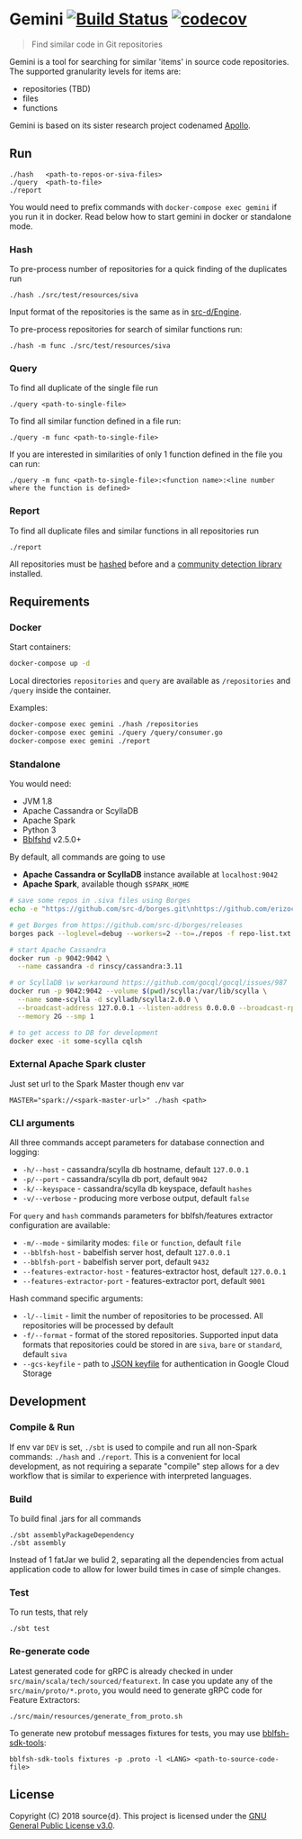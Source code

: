 # Gemini [![Build Status](https://travis-ci.org/src-d/gemini.svg?branch=master)](https://travis-ci.org/src-d/gemini) [![codecov](https://codecov.io/gh/src-d/gemini/branch/master/graph/badge.svg)](https://codecov.io/gh/src-d/gemini)
> Find similar code in Git repositories

Gemini is a tool for searching for similar 'items' in source code repositories.
The supported granularity levels for items are:

- repositories (TBD)
- files
- functions

Gemini is based on its sister research project codenamed [Apollo](https://github.com/src-d/apollo).

## Run

```
./hash   <path-to-repos-or-siva-files>
./query  <path-to-file>
./report
```

You would need to prefix commands with `docker-compose exec gemini` if you run it in docker. Read below how to start gemini in docker or standalone mode.

### Hash

To pre-process number of repositories for a quick finding of the duplicates run

```
./hash ./src/test/resources/siva
```

Input format of the repositories is the same as in [src-d/Engine](https://github.com/src-d/engine).

To pre-process repositories for search of similar functions run:

```
./hash -m func ./src/test/resources/siva
```

### Query

To find all duplicate of the single file run

```
./query <path-to-single-file>
```

To find all similar function defined in a file run:

```
./query -m func <path-to-single-file>
```

If you are interested in similarities of only 1 function defined in the file you can run:

```
./query -m func <path-to-single-file>:<function name>:<line number where the function is defined>
```

### Report

To find all duplicate files and similar functions in all repositories run

```
./report
```

All repositories must be [hashed](#hash) before and a
[community detection library](src/main/python/community-detector/README.md#install-dependencies) installed.

## Requirements

### Docker

Start containers:

```bash
docker-compose up -d
```

Local directories `repositories` and `query` are available as `/repositories` and `/query` inside the container.

Examples:

```bash
docker-compose exec gemini ./hash /repositories
docker-compose exec gemini ./query /query/consumer.go
docker-compose exec gemini ./report
```


### Standalone

You would need:

 - JVM 1.8
 - Apache Cassandra or ScyllaDB
 - Apache Spark
 - Python 3
 - [Bblfshd](https://github.com/bblfsh/bblfshd/) v2.5.0+

By default, all commands are going to use
 - **Apache Cassandra or ScyllaDB** instance available at `localhost:9042`
 - **Apache Spark**, available though `$SPARK_HOME`

```bash
# save some repos in .siva files using Borges
echo -e "https://github.com/src-d/borges.git\nhttps://github.com/erizocosmico/borges.git" > repo-list.txt

# get Borges from https://github.com/src-d/borges/releases
borges pack --loglevel=debug --workers=2 --to=./repos -f repo-list.txt

# start Apache Cassandra
docker run -p 9042:9042 \
  --name cassandra -d rinscy/cassandra:3.11

# or ScyllaDB \w workaround https://github.com/gocql/gocql/issues/987
docker run -p 9042:9042 --volume $(pwd)/scylla:/var/lib/scylla \
  --name some-scylla -d scylladb/scylla:2.0.0 \
  --broadcast-address 127.0.0.1 --listen-address 0.0.0.0 --broadcast-rpc-address 127.0.0.1 \
  --memory 2G --smp 1

# to get access to DB for development
docker exec -it some-scylla cqlsh
```


### External Apache Spark cluster

Just set url to the Spark Master though env var
```
MASTER="spark://<spark-master-url>" ./hash <path>
```

### CLI arguments

All three commands accept parameters for database connection and logging:

 * `-h/--host` - cassandra/scylla db hostname, default `127.0.0.1`
 * `-p/--port` - cassandra/scylla db port, default `9042`
 * `-k/--keyspace` - cassandra/scylla db keyspace, default `hashes`
 * `-v/--verbose` - producing more verbose output, default `false`

For `query` and `hash` commands parameters for bblfsh/features extractor configuration are available:

 * `-m/--mode` - similarity modes: `file` or `function`, default `file`
 * `--bblfsh-host` - babelfish server host, default `127.0.0.1`
 * `--bblfsh-port` - babelfish server port, default `9432`
 * `--features-extractor-host` - features-extractor host, default `127.0.0.1`
 * `--features-extractor-port` - features-extractor port, default `9001`

Hash command specific arguments:

 * `-l/--limit` - limit the number of repositories to be processed. All repositories will be processed by default
 * `-f/--format` - format of the stored repositories. Supported input data formats that repositories could be stored in are `siva`, `bare` or `standard`, default `siva`
 * `--gcs-keyfile` - path to [JSON keyfile](https://cloud.google.com/storage/docs/authentication) for authentication in Google Cloud Storage

## Development

### Compile & Run
If env var `DEV` is set, `./sbt` is used to compile and run all non-Spark commands: `./hash` and `./report`.
This is a convenient for local development, as not requiring a separate "compile" step allows for a dev workflow
that is similar to experience with interpreted languages.

### Build
To build final .jars for all commands
```
./sbt assemblyPackageDependency
./sbt assembly
```
Instead of 1 fatJar we bulid 2, separating all the dependencies from actual application code to allow for
lower build times in case of simple changes.

### Test

To run tests, that rely
```
./sbt test
```

### Re-generate code
Latest generated code for gRPC is already checked in under `src/main/scala/tech/sourced/featurext`.
In case you update any of the `src/main/proto/*.proto`, you would need to generate gRPC code for Feature Extractors:
```
./src/main/resources/generate_from_proto.sh
```

To generate new protobuf messages fixtures for tests, you may use [bblfsh-sdk-tools](https://github.com/bblfsh/sdk):
```
bblfsh-sdk-tools fixtures -p .proto -l <LANG> <path-to-source-code-file>
```

## License

Copyright (C) 2018 source{d}.
This project is licensed under the [GNU General Public License v3.0](LICENSE).
